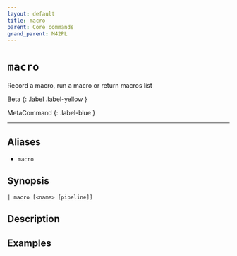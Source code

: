 ```yaml
---
layout: default
title: macro
parent: Core commands
grand_parent: M42PL
---
```


# `macro`

Record a macro, run a macro or return macros list

Beta
{: .label .label-yellow }

MetaCommand
{: .label-blue }

---


## Aliases

* `macro`

## Synopsis

```shell
| macro [<name> [pipeline]]
```

## Description

## Examples

